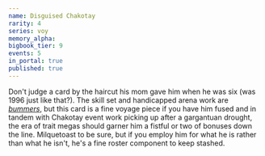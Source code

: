 ```yaml
---
name: Disguised Chakotay
rarity: 4
series: voy
memory_alpha:
bigbook_tier: 9
events: 5
in_portal: true
published: true
---
```


Don't judge a card by the haircut his mom gave him when he was six (was 1996 just like that?). The skill set and handicapped arena work are [_bummers_](https://www.youtube.com/watch?v=N32ZTPtD9AM), but this card is a fine voyage piece if you have him fused and in tandem with Chakotay event work picking up after a gargantuan drought, the era of trait megas should garner him a fistful or two of bonuses down the line. Milquetoast to be sure, but if you employ him for what he is rather than what he isn't, he's a fine roster component to keep stashed.
